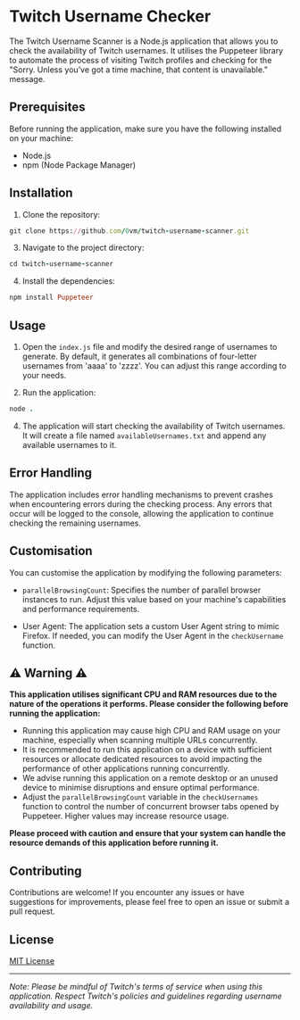 # Twitch Username Checker

The Twitch Username Scanner is a Node.js application that allows you to check the availability of Twitch usernames. It utilises the Puppeteer library to automate the process of visiting Twitch profiles and checking for the "Sorry. Unless you’ve got a time machine, that content is unavailable." message.

## Prerequisites

Before running the application, make sure you have the following installed on your machine:

- Node.js
- npm (Node Package Manager)

## Installation

1. Clone the repository:
```ruby
git clone https://github.com/0vm/twitch-username-scanner.git
```

3. Navigate to the project directory:
```ruby
cd twitch-username-scanner
```

4. Install the dependencies:
```ruby
npm install Puppeteer
```

## Usage

1. Open the `index.js` file and modify the desired range of usernames to generate. By default, it generates all combinations of four-letter usernames from 'aaaa' to 'zzzz'. You can adjust this range according to your needs.

2. Run the application:
```ruby
node .
```

4. The application will start checking the availability of Twitch usernames. It will create a file named `availableUsernames.txt` and append any available usernames to it.

## Error Handling

The application includes error handling mechanisms to prevent crashes when encountering errors during the checking process. Any errors that occur will be logged to the console, allowing the application to continue checking the remaining usernames.

## Customisation

You can customise the application by modifying the following parameters:

- `parallelBrowsingCount`: Specifies the number of parallel browser instances to run. Adjust this value based on your machine's capabilities and performance requirements.

- User Agent: The application sets a custom User Agent string to mimic Firefox. If needed, you can modify the User Agent in the `checkUsername` function.

## ⚠️ Warning ⚠️

**This application utilises significant CPU and RAM resources due to the nature of the operations it performs. Please consider the following before running the application:**

- Running this application may cause high CPU and RAM usage on your machine, especially when scanning multiple URLs concurrently.
- It is recommended to run this application on a device with sufficient resources or allocate dedicated resources to avoid impacting the performance of other applications running concurrently.
- We advise running this application on a remote desktop or an unused device to minimise disruptions and ensure optimal performance.
- Adjust the `parallelBrowsingCount` variable in the `checkUsernames` function to control the number of concurrent browser tabs opened by Puppeteer. Higher values may increase resource usage.

**Please proceed with caution and ensure that your system can handle the resource demands of this application before running it.**

## Contributing

Contributions are welcome! If you encounter any issues or have suggestions for improvements, please feel free to open an issue or submit a pull request.

## License

[MIT License](LICENSE)

---

*Note: Please be mindful of Twitch's terms of service when using this application. Respect Twitch's policies and guidelines regarding username availability and usage.*
